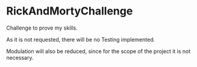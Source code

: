 # RickAndMortyChallenge
Challenge to prove my skills. 

As it is not requested, there will be no Testing implemented. 

Modulation will also be reduced, since for the scope of the project it is not necessary. 
